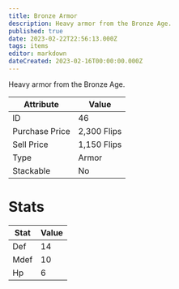```yaml
---
title: Bronze Armor
description: Heavy armor from the Bronze Age.
published: true
date: 2023-02-22T22:56:13.000Z
tags: items
editor: markdown
dateCreated: 2023-02-16T00:00:00.000Z
---
```


Heavy armor from the Bronze Age.

|Attribute|Value|
|-|-|
|ID|46|
|Purchase Price|2,300 Flips|
|Sell Price|1,150 Flips|
|Type|Armor|
|Stackable|No|

# Stats
|Stat|Value|
|-|-|
|Def|14|
|Mdef|10|
|Hp|6|
